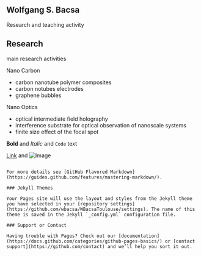 ## Wolfgang S. Bacsa 

Research and teaching activity 

## Research

main research activities 

Nano Carbon
- carbon nanotube polymer composites
- carbon notubes electrodes
- graphene bubbles

Nano Optics
- optical intermediate field holography
- interference substrate for optical observation of nanoscale systems
- finite size effect of the focal spot


**Bold** and _Italic_ and `Code` text

[Link](url) and ![Image](src)
```

For more details see [GitHub Flavored Markdown](https://guides.github.com/features/mastering-markdown/).

### Jekyll Themes

Your Pages site will use the layout and styles from the Jekyll theme you have selected in your [repository settings](https://github.com/wbacsa/WBacsaToulouse/settings). The name of this theme is saved in the Jekyll `_config.yml` configuration file.

### Support or Contact

Having trouble with Pages? Check out our [documentation](https://docs.github.com/categories/github-pages-basics/) or [contact support](https://github.com/contact) and we’ll help you sort it out.
